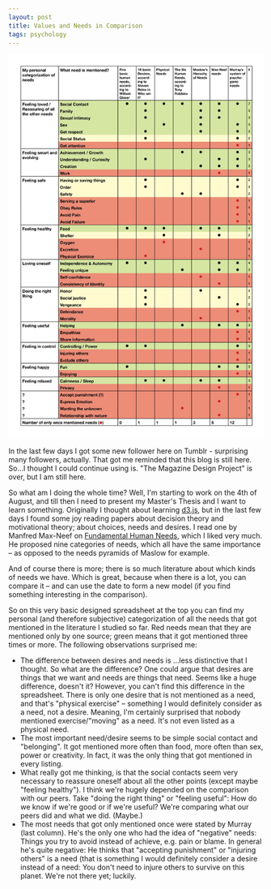 ```yaml
---
layout: post
title: Values and Needs in Comparison
tags: psychology
---
```


![table with comparison values](/pic/140719_needs.jpg)

<p>In the last few days I got some new follower here on Tumblr - surprising many followers, actually. That got me reminded that this blog is still here. So...I thought I could continue using is. "The Magazine Design Project" is over, but I am still here.&nbsp;</p>
<p>So what am I doing the whole time? Well, I'm starting to work on the 4th of August, and till then I need to present my Master's Thesis and I want to learn something. Originally I thought about learning <a href="d3js.org" target="_blank">d3.js</a>, but in the last few days I found some joy reading papers about decision theory and motivational theory; about choices, needs and desires. I read one by Manfred Max-Neef on <a href="http://en.wikipedia.org/wiki/Fundamental_human_needs" target="_blank">Fundamental Human Needs</a>, which I liked very much. He proposed nine categories of needs, which all have the same importance &ndash; as opposed to the needs pyramids of Maslow for example.&nbsp;</p>
<p>And of course there is more; there is so much literature about which kinds of needs we have. Which is great, because when there is a lot, you can compare it &ndash; and can use the date to form a new model (if you find something interesting in the comparison).</p>
<p>So on this very basic designed spreadsheet at the top you can find my personal (and therefore subjective) categorization of all the needs that got mentioned in the literature I studied so far. Red needs mean that they are mentioned only by one source; green means that it got mentioned three times or more. The following observations surprised me:</p>
<ul>
<li>The difference between desires and needs is ...less distinctive that I thought. So what are the difference? One could argue that desires are things that we want and needs are things that need. Seems like a huge difference, doesn't it? However, you can't find this difference in the spreadsheet. There is only one desire that is not mentioned as a need, and that's "physical exercise" &ndash; something I would definitely consider as a need, not a desire. Meaning, I'm certainly surprised that nobody mentioned exercise/"moving" as a need. It's not even listed as a physical need.</li>
<li>The most important need/desire seems to be simple social contact and "belonging". It got mentioned more often than food, more often than sex, power or creativity. In fact, it was the only thing that got mentioned in every listing.</li>
<li>What really got me thinking, is that the social contacts seem very necessary to reassure oneself about all the other points (except maybe "feeling healthy"). I think we're hugely depended on the comparison with our peers. Take "doing the right thing" or "feeling useful": How do we know if we're good or if we're useful? We're comparing what our peers did and what we did. (Maybe.)</li>
<li>The most needs that got only mentioned once were stated by Murray (last column). He's the only one who had the idea of "negative" needs: Things you try to avoid instead of achieve, e.g. pain or blame. In general he's quite negative: He thinks that "accepting punishment" or "injuring others" is a need (that is something I would definitely consider a desire instead of a need: You don't need to injure others to survive on this planet. We're not there yet; luckily.&nbsp;</li>
</ul>
